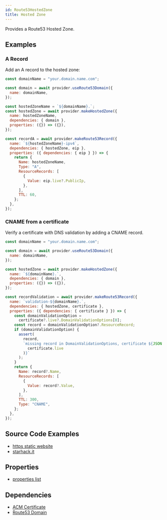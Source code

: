 ```yaml
---
id: Route53HostedZone
title: Hosted Zone
---
```


Provides a Route53 Hosted Zone.

## Examples

### A Record

Add an A record to the hosted zone:

```js
const domainName = "your.domain.name.com";

const domain = await provider.useRoute53Domain({
  name: domainName,
});

const hostedZoneName = `${domainName}.`;
const hostedZone = await provider.makeHostedZone({
  name: hostedZoneName,
  dependencies: { domain },
  properties: ({}) => ({}),
});

const recordA = await provider.makeRoute53Record({
  name: `${hostedZoneName}-ipv4`,
  dependencies: { hostedZone, eip },
  properties: ({ dependencies: { eip } }) => {
    return {
      Name: hostedZoneName,
      Type: "A",
      ResourceRecords: [
        {
          Value: eip.live?.PublicIp,
        },
      ],
      TTL: 60,
    };
  },
});
```

### CNAME from a certificate

Verify a certificate with DNS validation by adding a CNAME record.

```js
const domainName = "your.domain.name.com";

const domain = await provider.useRoute53Domain({
  name: domainName,
});

const hostedZone = await provider.makeHostedZone({
  name: `${domainName}.`,
  dependencies: { domain },
  properties: ({}) => ({}),
});

const recordValidation = await provider.makeRoute53Record({
  name: `validation-${domainName}.`,
  dependencies: { hostedZone, certificate },
  properties: ({ dependencies: { certificate } }) => {
    const domainValidationOption =
      certificate?.live?.DomainValidationOptions[0];
    const record = domainValidationOption?.ResourceRecord;
    if (domainValidationOption) {
      assert(
        record,
        `missing record in DomainValidationOptions, certificate ${JSON.stringify(
          certificate.live
        )}`
      );
    }
    return {
      Name: record?.Name,
      ResourceRecords: [
        {
          Value: record?.Value,
        },
      ],
      TTL: 300,
      Type: "CNAME",
    };
  },
});
```

## Source Code Examples

- [https static website ](https://github.com/grucloud/grucloud/blob/main/examples/aws/website-https/iac.js)
- [starhack.it](https://github.com/FredericHeem/starhackit/blob/master/deploy/grucloud-aws/iac.js)

## Properties

- [properties list](https://docs.aws.amazon.com/AWSJavaScriptSDK/latest/AWS/Route53.html#createHostedZone-property)

## Dependencies

- [ACM Certificate](../ACM/AcmCertificate)
- [Route53 Domain](../Route53Domain/Route53Domain)
